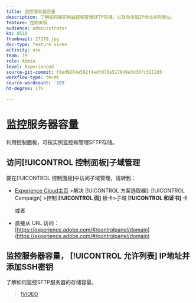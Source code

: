 ```yaml
---
title: 监控服务器容量
description: 了解如何按实例监控和管理SFTP存储，以及向添加IP地允许列表址。
feature: 控制面板
audience: administrator
kt: 8510
thumbnail: 27270.jpg
doc-type: feature video
activity: use
team: TM
role: Admin
level: Experienced
source-git-commit: f8ed9264e592f4adf070a517049e3d36fc3112d5
workflow-type: tm+mt
source-wordcount: '103'
ht-degree: 17%

---
```


# 监控服务器容量

利用控制面板，可按实例监控和管理SFTP存储。

## 访问[!UICONTROL 控制面板]子域管理

要在[!UICONTROL 控制面板]中访问子域管理，请转到：

* [Experience Cloud主页](https://experience.adobe.com/#/home) >解决 [!UICONTROL 方案选取器]: [!UICONTROL Campaign]  >控制 **[!UICONTROL 面]** 板卡>子域 **[!UICONTROL 和证书]** 卡

   或者
* 直接从 URL 访问：[https://experience.adobe.com/#/controlpanel/domain](https://experience.adobe.com/#/controlpanel/domain)

## 监控服务器容量， [!UICONTROL 允许列表] IP地址并添加SSH密钥

了解如何监控SFTP服务器的存储容量。

>[!VIDEO](https://video.tv.adobe.com/v/27270?quality=12)
